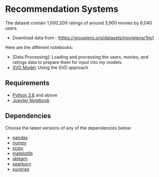 # Recommendation Systems

The dataset contain 1,000,209 ratings of around 3,900 movies by 6,040 users.

- Download data from : (https://grouplens.org/datasets/movielens/1m/)

Here are the different notebooks:
* [Data Processing]: Loading and processing the users, movies, and ratings data to prepare them for input into my models.
* [SVD Model](http://nbviewer.jupyter.org/github/khanhnamle1994/movielens/blob/master/SVD_Model.ipynb): Using the SVD approach

## Requirements

* [Python 3.6](https://www.python.org/downloads/) and above
* [Jupyter Notebook](http://jupyter.org/)

## Dependencies

Choose the latest versions of any of the dependencies below:
* [pandas](https://pandas.pydata.org/)
* [numpy](http://www.numpy.org/)
* [scipy](https://www.scipy.org/)
* [matplotlib](https://matplotlib.org/)
* [sklearn](http://scikit-learn.org/stable/)
* [searborn](https://seaborn.pydata.org/)
* [surprise](http://surpriselib.com/)
